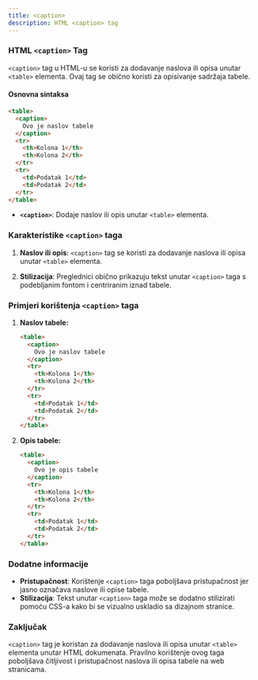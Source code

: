 ```yaml
---
title: <caption>
description: HTML <caption> tag
---
```


### HTML `<caption>` Tag

`<caption>` tag u HTML-u se koristi za dodavanje naslova ili opisa unutar `<table>` elementa. Ovaj tag se obično koristi za opisivanje sadržaja tabele.

#### Osnovna sintaksa

```html
<table>
  <caption>
    Ovo je naslov tabele
  </caption>
  <tr>
    <th>Kolona 1</th>
    <th>Kolona 2</th>
  </tr>
  <tr>
    <td>Podatak 1</td>
    <td>Podatak 2</td>
  </tr>
</table>
```

- **`<caption>`**: Dodaje naslov ili opis unutar `<table>` elementa.

### Karakteristike `<caption>` taga

1. **Naslov ili opis**:
   `<caption>` tag se koristi za dodavanje naslova ili opisa unutar `<table>` elementa.

2. **Stilizacija**:
   Preglednici obično prikazuju tekst unutar `<caption>` taga s podebljanim fontom i centriranim iznad tabele.

### Primjeri korištenja `<caption>` taga

1. **Naslov tabele:**

   ```html
   <table>
     <caption>
       Ovo je naslov tabele
     </caption>
     <tr>
       <th>Kolona 1</th>
       <th>Kolona 2</th>
     </tr>
     <tr>
       <td>Podatak 1</td>
       <td>Podatak 2</td>
     </tr>
   </table>
   ```

2. **Opis tabele:**
   ```html
   <table>
     <caption>
       Ovo je opis tabele
     </caption>
     <tr>
       <th>Kolona 1</th>
       <th>Kolona 2</th>
     </tr>
     <tr>
       <td>Podatak 1</td>
       <td>Podatak 2</td>
     </tr>
   </table>
   ```

### Dodatne informacije

- **Pristupačnost**: Korištenje `<caption>` taga poboljšava pristupačnost jer jasno označava naslove ili opise tabele.
- **Stilizacija**: Tekst unutar `<caption>` taga može se dodatno stilizirati pomoću CSS-a kako bi se vizualno uskladio sa dizajnom stranice.

### Zaključak

`<caption>` tag je koristan za dodavanje naslova ili opisa unutar `<table>` elementa unutar HTML dokumenata. Pravilno korištenje ovog taga poboljšava čitljivost i pristupačnost naslova ili opisa tabele na web stranicama.
